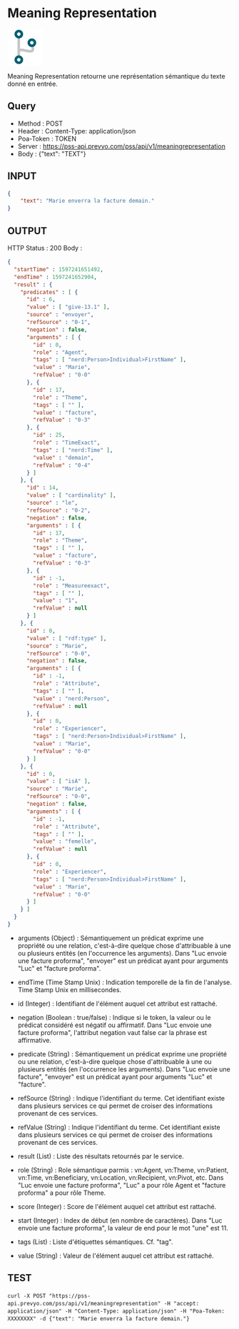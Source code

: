 Meaning Representation
==

<img src="../images/ic_pss_action.png" alt="drawing" width="80"/>

Meaning Representation retourne une représentation sémantique du texte donné en entrée.

Query
--
* Method : POST
* Header : Content-Type: application/json
* Poa-Token : TOKEN
* Server : https://pss-api.prevyo.com/pss/api/v1/meaningrepresentation
* Body : {"text": "TEXT"}

INPUT
--

```JSON
{
    "text": "Marie enverra la facture demain."
}
```

OUTPUT
--
HTTP Status : 200
Body :

```JSON
{
  "startTime" : 1597241651492,
  "endTime" : 1597241652904,
  "result" : {
    "predicates" : [ {
      "id" : 6,
      "value" : [ "give-13.1" ],
      "source" : "envoyer",
      "refSource" : "0-1",
      "negation" : false,
      "arguments" : [ {
        "id" : 0,
        "role" : "Agent",
        "tags" : [ "nerd:Person>Individual>FirstName" ],
        "value" : "Marie",
        "refValue" : "0-0"
      }, {
        "id" : 17,
        "role" : "Theme",
        "tags" : [ "" ],
        "value" : "facture",
        "refValue" : "0-3"
      }, {
        "id" : 25,
        "role" : "TimeExact",
        "tags" : [ "nerd:Time" ],
        "value" : "demain",
        "refValue" : "0-4"
      } ]
    }, {
      "id" : 14,
      "value" : [ "cardinality" ],
      "source" : "le",
      "refSource" : "0-2",
      "negation" : false,
      "arguments" : [ {
        "id" : 17,
        "role" : "Theme",
        "tags" : [ "" ],
        "value" : "facture",
        "refValue" : "0-3"
      }, {
        "id" : -1,
        "role" : "Measureexact",
        "tags" : [ "" ],
        "value" : "1",
        "refValue" : null
      } ]
    }, {
      "id" : 0,
      "value" : [ "rdf:type" ],
      "source" : "Marie",
      "refSource" : "0-0",
      "negation" : false,
      "arguments" : [ {
        "id" : -1,
        "role" : "Attribute",
        "tags" : [ "" ],
        "value" : "nerd:Person",
        "refValue" : null
      }, {
        "id" : 0,
        "role" : "Experiencer",
        "tags" : [ "nerd:Person>Individual>FirstName" ],
        "value" : "Marie",
        "refValue" : "0-0"
      } ]
    }, {
      "id" : 0,
      "value" : [ "isA" ],
      "source" : "Marie",
      "refSource" : "0-0",
      "negation" : false,
      "arguments" : [ {
        "id" : -1,
        "role" : "Attribute",
        "tags" : [ "" ],
        "value" : "femelle",
        "refValue" : null
      }, {
        "id" : 0,
        "role" : "Experiencer",
        "tags" : [ "nerd:Person>Individual>FirstName" ],
        "value" : "Marie",
        "refValue" : "0-0"
      } ]
    } ]
  }
}
```


* arguments (Object) : Sémantiquement un prédicat exprime une propriété ou une relation, c'est-à-dire quelque chose d'attribuable à une ou plusieurs entités (en l'occurrence les arguments).
Dans "Luc envoie une facture proforma", "envoyer" est un prédicat ayant pour arguments "Luc" et "facture proforma".

* endTime (Time Stamp Unix) : Indication temporelle de la fin de l'analyse. Time Stamp Unix en millisecondes.

* id (Integer) : Identifiant de l'élément auquel cet attribut est rattaché.

* negation (Boolean : true/false) : Indique si le token, la valeur ou le prédicat considéré est négatif ou affirmatif.
Dans "Luc envoie une facture proforma", l'attribut negation vaut false car la phrase est affirmative.

* predicate (String) : Sémantiquement un prédicat exprime une propriété ou une relation, c'est-à-dire quelque chose d'attribuable à une ou plusieurs entités (en l'occurrence les arguments).
Dans "Luc envoie une facture", "envoyer" est un prédicat ayant pour arguments "Luc" et "facture".

* refSource (String) : Indique l'identifiant du terme. Cet identifiant existe dans plusieurs services ce qui permet de croiser des informations provenant de ces services.

* refValue (String) : Indique l'identifiant du terme. Cet identifiant existe dans plusieurs services ce qui permet de croiser des informations provenant de ces services.

* result (List) : Liste des résultats retournés par le service.

* role (String) : Role sémantique parmis : vn:Agent, vn:Theme, vn:Patient, vn:Time, vn:Beneficiary, vn:Location, vn:Recipient, vn:Pivot, etc.
Dans "Luc envoie une facture proforma", "Luc" a pour rôle Agent et "facture proforma" a pour rôle Theme.

* score (Integer) : Score de l'élément auquel cet attribut est rattaché.

* start (Integer) : Index de début (en nombre de caractères).
Dans "Luc envoie une facture proforma", la valeur de end pour le mot "une" est 11.

* tags (List) : Liste d'étiquettes sémantiques. Cf. "tag".

* value (String) : Valeur de l'élément auquel cet attribut est rattaché.



TEST
--

`curl -X POST "https://pss-api.prevyo.com/pss/api/v1/meaningrepresentation" -H "accept: application/json" -H "Content-Type: application/json" -H "Poa-Token: XXXXXXXX" -d {"text": "Marie enverra la facture demain."}` 
